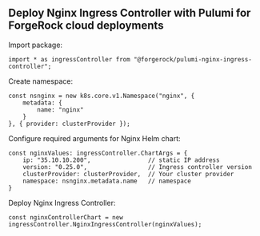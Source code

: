 ## Deploy Nginx Ingress Controller with Pulumi for ForgeRock cloud deployments 

Import package:
```
import * as ingressController from "@forgerock/pulumi-nginx-ingress-controller";
```

Create namespace:
```
const nsnginx = new k8s.core.v1.Namespace("nginx", { 
    metadata: { 
        name: "nginx" 
    }
}, { provider: clusterProvider });
```

Configure required arguments for Nginx Helm chart:

```
const nginxValues: ingressController.ChartArgs = {
    ip: "35.10.10.200",                // static IP address
    version: "0.25.0",                 // Ingress controller version  
    clusterProvider: clusterProvider,  // Your cluster provider
    namespace: nsnginx.metadata.name   // namespace 
}
```

Deploy Nginx Ingress Controller:
```
const nginxControllerChart = new ingressController.NginxIngressController(nginxValues);
```
